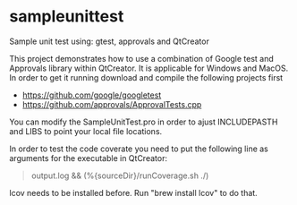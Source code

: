 # sampleunittest
Sample unit test using: gtest, approvals and QtCreator

This project demonstrates how to use a combination of Google test and Approvals library within QtCreator. It is applicable for Windows and MacOS.
In order to get it running download and compile the following projects first
* https://github.com/google/googletest
* https://github.com/approvals/ApprovalTests.cpp

You can modify the SampleUnitTest.pro in order to ajust INCLUDEPASTH and LIBS to point your local file locations.

In order to test the code coverate you need to put the following line as arguments for the executable in QtCreator:
> output.log && (%{sourceDir}/runCoverage.sh ./)

lcov needs to be installed before. Run "brew install lcov" to do that.
